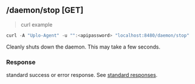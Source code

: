 ## /daemon/stop [GET]
> curl example

```go
curl -A "Uplo-Agent" -u "":<apipassword> "localhost:8480/daemon/stop"
```

Cleanly shuts down the daemon. This may take a few seconds.

### Response
standard success or error response. See [standard
responses](#standard-responses).